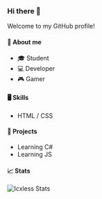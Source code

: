 ### Hi there 👋

Welcome to my GitHub profile!

#### 🧍 About me
- 🎓 Student
- 💻 Developer
- 🎮 Gamer

#### 🖥️ Skills
- HTML / CSS

#### 🔨 Projects
- Learning C#
- Learning JS

#### 📈 Stats
![Icxless Stats](https://github-readme-stats.vercel.app/api?username=icxless&show_icons=true&theme=dark)

